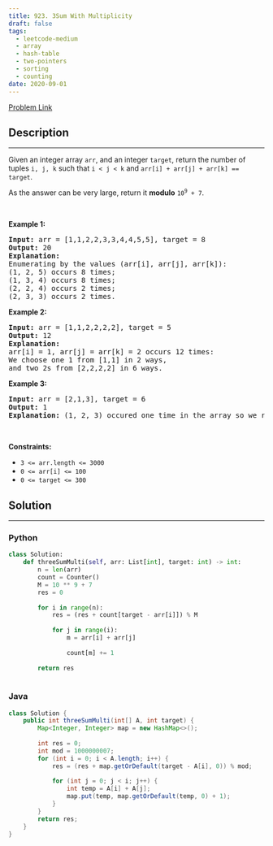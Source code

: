 ```yaml
---
title: 923. 3Sum With Multiplicity
draft: false
tags: 
  - leetcode-medium
  - array
  - hash-table
  - two-pointers
  - sorting
  - counting
date: 2020-09-01
---
```


[Problem Link](https://leetcode.com/problems/3sum-with-multiplicity/)

## Description

---
<p>Given an integer array <code>arr</code>, and an integer <code>target</code>, return the number of tuples <code>i, j, k</code> such that <code>i &lt; j &lt; k</code> and <code>arr[i] + arr[j] + arr[k] == target</code>.</p>

<p>As the answer can be very large, return it <strong>modulo</strong> <code>10<sup>9</sup> + 7</code>.</p>

<p>&nbsp;</p>
<p><strong class="example">Example 1:</strong></p>

<pre>
<strong>Input:</strong> arr = [1,1,2,2,3,3,4,4,5,5], target = 8
<strong>Output:</strong> 20
<strong>Explanation: </strong>
Enumerating by the values (arr[i], arr[j], arr[k]):
(1, 2, 5) occurs 8 times;
(1, 3, 4) occurs 8 times;
(2, 2, 4) occurs 2 times;
(2, 3, 3) occurs 2 times.
</pre>

<p><strong class="example">Example 2:</strong></p>

<pre>
<strong>Input:</strong> arr = [1,1,2,2,2,2], target = 5
<strong>Output:</strong> 12
<strong>Explanation: </strong>
arr[i] = 1, arr[j] = arr[k] = 2 occurs 12 times:
We choose one 1 from [1,1] in 2 ways,
and two 2s from [2,2,2,2] in 6 ways.
</pre>

<p><strong class="example">Example 3:</strong></p>

<pre>
<strong>Input:</strong> arr = [2,1,3], target = 6
<strong>Output:</strong> 1
<strong>Explanation:</strong> (1, 2, 3) occured one time in the array so we return 1.
</pre>

<p>&nbsp;</p>
<p><strong>Constraints:</strong></p>

<ul>
	<li><code>3 &lt;= arr.length &lt;= 3000</code></li>
	<li><code>0 &lt;= arr[i] &lt;= 100</code></li>
	<li><code>0 &lt;= target &lt;= 300</code></li>
</ul>


## Solution

---
### Python
``` py title='3sum-with-multiplicity'
class Solution:
    def threeSumMulti(self, arr: List[int], target: int) -> int:
        n = len(arr)
        count = Counter()
        M = 10 ** 9 + 7
        res = 0
        
        for i in range(n):
            res = (res + count[target - arr[i]]) % M
            
            for j in range(i):
                m = arr[i] + arr[j]
                
                count[m] += 1
        
        return res
        
```
### Java
``` java title='3sum-with-multiplicity'
class Solution {
    public int threeSumMulti(int[] A, int target) {
        Map<Integer, Integer> map = new HashMap<>();
        
        int res = 0;
        int mod = 1000000007;
        for (int i = 0; i < A.length; i++) {
            res = (res + map.getOrDefault(target - A[i], 0)) % mod;
            
            for (int j = 0; j < i; j++) {
                int temp = A[i] + A[j];
                map.put(temp, map.getOrDefault(temp, 0) + 1);
            }
        }
        return res;
    }
}
```

